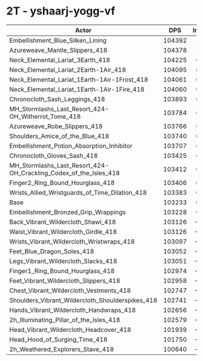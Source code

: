 # 2T - yshaarj-yogg-vf
| Actor | DPS | Increase |
|---|:---:|:---:|
|Embellishment_Blue_Silken_Lining|104392|1.12%|
|Azureweave_Mantle_Slippers_418|104378|1.11%|
|Neck_Elemental_Lariat_3Earth_418|104225|0.96%|
|Neck_Elemental_Lariat_2Earth-1Air_418|104095|0.83%|
|Neck_Elemental_Lariat_1Earth-1Air-1Frost_418|104061|0.80%|
|Neck_Elemental_Lariat_1Earth-1Air-1Fire_418|104060|0.80%|
|Chronocloth_Sash_Leggings_418|103893|0.64%|
|MH_Stormlashs_Last_Resort_424-OH_Witherrot_Tome_418|103784|0.53%|
|Azureweave_Robe_Slippers_418|103766|0.52%|
|Shoulders_Amice_of_the_Blue_418|103740|0.49%|
|Embellishment_Potion_Absorption_Inhibitor|103707|0.46%|
|Chronocloth_Gloves_Sash_418|103425|0.19%|
|MH_Stormlashs_Last_Resort_424-OH_Crackling_Codex_of_the_Isles_418|103412|0.17%|
|Finger2_Ring_Bound_Hourglass_418|103406|0.17%|
|Wrists_Allied_Wristguards_of_Time_Dilation_418|103383|0.15%|
|Base|103233|0.00%|
|Embellishment_Bronzed_Grip_Wrappings|103228|0.00%|
|Back_Vibrant_Wildercloth_Shawl_418|103126|-0.10%|
|Waist_Vibrant_Wildercloth_Girdle_418|103126|-0.10%|
|Wrists_Vibrant_Wildercloth_Wristwraps_418|103097|-0.13%|
|Feet_Blue_Dragon_Soles_418|103052|-0.17%|
|Legs_Vibrant_Wildercloth_Slacks_418|103051|-0.18%|
|Finger1_Ring_Bound_Hourglass_418|102974|-0.25%|
|Feet_Vibrant_Wildercloth_Slippers_418|102958|-0.27%|
|Chest_Vibrant_Wildercloth_Vestments_418|102747|-0.47%|
|Shoulders_Vibrant_Wildercloth_Shoulderspikes_418|102741|-0.48%|
|Hands_Vibrant_Wildercloth_Handwraps_418|102656|-0.56%|
|2h_Illuminating_Pillar_of_the_Isles_418|102579|-0.63%|
|Head_Vibrant_Wildercloth_Headcover_418|101939|-1.25%|
|Head_Hood_of_Surging_Time_418|101750|-1.44%|
|2h_Weathered_Explorers_Stave_418|100640|-2.51%|
